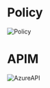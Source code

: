 # Policy
![Policy](https://user-images.githubusercontent.com/80381121/201325821-ccca2dc5-2c10-414e-bc41-871fa81057c3.jpg)

# APIM
![AzureAPI](https://user-images.githubusercontent.com/80381121/201345769-04220055-9989-43dc-8aee-c6be04c976c8.JPG)
